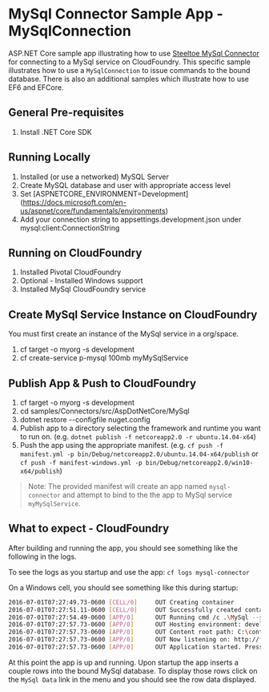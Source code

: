 ﻿# MySql Connector Sample App - MySqlConnection

ASP.NET Core sample app illustrating how to use [Steeltoe MySql Connector](https://github.com/SteeltoeOSS/Connectors/tree/master/src/Steeltoe.CloudFoundry.Connector.MySql) for connecting to a MySql service on CloudFoundry. This specific sample illustrates how to use a `MySqlConnection` to issue commands to the bound database. There is also an additional samples which illustrate how to use EF6 and EFCore.

## General Pre-requisites

1. Install .NET Core SDK

## Running Locally

1. Installed (or use a networked) MySQL Server
1. Create MySQL database and user with appropriate access level
1. Set [ASPNETCORE_ENVIRONMENT=Development] (https://docs.microsoft.com/en-us/aspnet/core/fundamentals/environments)
1. Add your connection string to appsettings.development.json under mysql:client:ConnectionString

## Running on CloudFoundry

1. Installed Pivotal CloudFoundry
1. Optional - Installed Windows support
1. Installed MySql CloudFoundry service

## Create MySql Service Instance on CloudFoundry

You must first create an instance of the MySql service in a org/space.

1. cf target -o myorg -s development
1. cf create-service p-mysql 100mb myMySqlService

## Publish App & Push to CloudFoundry

1. cf target -o myorg -s development
1. cd samples/Connectors/src/AspDotNetCore/MySql
1. dotnet restore --configfile nuget.config
1. Publish app to a directory selecting the framework and runtime you want to run on. (e.g. `dotnet publish -f netcoreapp2.0 -r ubuntu.14.04-x64`)
1. Push the app using the appropriate manifest. (e.g. `cf push -f manifest.yml -p bin/Debug/netcoreapp2.0/ubuntu.14.04-x64/publish` or `cf push -f manifest-windows.yml -p bin/Debug/netcoreapp2.0/win10-x64/publish`)

> Note: The provided manifest will create an app named `mysql-connector` and attempt to bind to the the app to MySql service `myMySqlService`.

## What to expect - CloudFoundry

After building and running the app, you should see something like the following in the logs. 

To see the logs as you startup and use the app: `cf logs mysql-connector`

On a Windows cell, you should see something like this during startup:

```bash
2016-07-01T07:27:49.73-0600 [CELL/0]     OUT Creating container
2016-07-01T07:27:51.11-0600 [CELL/0]     OUT Successfully created container
2016-07-01T07:27:54.49-0600 [APP/0]      OUT Running cmd /c .\MySql --server.urls http://*:%PORT%
2016-07-01T07:27:57.73-0600 [APP/0]      OUT Hosting environment: development
2016-07-01T07:27:57.73-0600 [APP/0]      OUT Content root path: C:\containerizer\3737940917E4D13A25\user\app
2016-07-01T07:27:57.73-0600 [APP/0]      OUT Now listening on: http://*:57540
2016-07-01T07:27:57.73-0600 [APP/0]      OUT Application started. Press Ctrl+C to shut down.
```

At this point the app is up and running.  Upon startup the app inserts a couple rows into the bound MySql database. To display those rows click on the `MySql Data` link in the menu and you should see the row data displayed.
